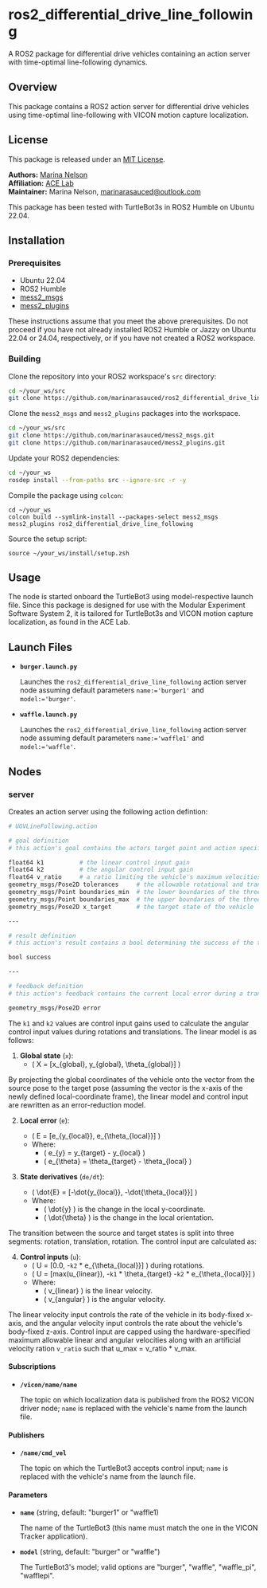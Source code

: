 # ros2_differential_drive_line_following
A ROS2 package for differential drive vehicles containing an action server with time-optimal line-following dynamics.

## Overview
This package contains a ROS2 action server for differential drive vehicles using time-optimal line-following with VICON motion capture localization.

## License
This package is released under an [MIT License](https://github.com/marinarasauced/ros2_differential_drive_line_following/blob/main/LICENSE).

**Authors:** [Marina Nelson](https://github.com/marinarasauced) <br/>
**Affiliation:** [ACE Lab](https://rvcowlagi-research.owlstown.net/) <br/>
**Maintainer:** Marina Nelson, marinarasauced@outlook.com

This package has been tested with TurtleBot3s in ROS2 Humble on Ubuntu 22.04.

## Installation
### Prerequisites
- Ubuntu 22.04
- ROS2 Humble
- [mess2_msgs](https://github.com/marinarasauced/mess2_msgs)
- [mess2_plugins](https://github.com/marinarasauced/mess2_plugins)

These instructions assume that you meet the above prerequisites. Do not proceed if you have not already installed ROS2 Humble or Jazzy on Ubuntu 22.04 or 24.04, respectively, or if you have not created a ROS2 workspace.

### Building
Clone the repository into your ROS2 workspace's `src` directory:

```zsh
cd ~/your_ws/src
git clone https://github.com/marinarasauced/ros2_differential_drive_line_following.git
```

Clone the `mess2_msgs` and `mess2_plugins` packages into the workspace.

```zsh
cd ~/your_ws/src
git clone https://github.com/marinarasauced/mess2_msgs.git
git clone https://github.com/marinarasauced/mess2_plugins.git
```

Update your ROS2 dependencies:

```zsh
cd ~/your_ws
rosdep install --from-paths src --ignore-src -r -y
```

Compile the package using `colcon`:

```
cd ~/your_ws
colcon build --symlink-install --packages-select mess2_msgs mess2_plugins ros2_differential_drive_line_following
```

Source the setup script:

```
source ~/your_ws/install/setup.zsh
```

## Usage
The node is started onboard the TurtleBot3 using model-respective launch file. Since this package is designed for use with the Modular Experiment Software System 2, it is tailored for TurtleBot3s and VICON motion capture localization, as found in the ACE Lab.

## Launch Files

- **`burger.launch.py`**

    Launches the `ros2_differential_drive_line_following` action server node assuming default parameters `name:='burger1'` and `model:='burger'`.

- **`waffle.launch.py`**

    Launches the `ros2_differential_drive_line_following` action server node assuming default parameters `name:='waffle1'` and `model:='waffle'`.

## Nodes

### server

Creates an action server using the following action defintion:

```zsh
# UGVLineFollowing.action

# goal definition
# this action's goal contains the actors target point and action specific parameters pertaining to the vehicle's dynamics and control.

float64 k1          # the linear control input gain
float64 k2          # the angular control input gain
float64 v_ratio     # a ratio limiting the vehicle's maximum velocities; i.e., if the absolute maximum allowable linear velocity is 1.0 m/s and v_ratio is 0.7, the vehicle's maximum linear velocity during the action is 0.7 m/s.
geometry_msgs/Pose2D tolerances     # the allowable rotational and translational error toleranaces
geometry_msgs/Point boundaries_min  # the lower boundaries of the three-dimensional space the vehicle is allowed to operate within (based on localization x, y, z).
geometry_msgs/Point boundaries_max  # the upper boundaries of the three-dimensional space the vehicle is allowed to operate within (based on localization x, y, z).
geometry_msgs/Pose2D x_target       # the target state of the vehicle

---

# result definition
# this action's result contains a bool determining the success of the transition.

bool success

---

# feedback definition
# this action's feedback contains the current local error during a transition.

geometry_msgs/Pose2D error
```

The `k1` and `k2` values are control input gains used to calculate the angular control input values during rotations and translations. The linear model is as follows:

1. **Global state** (`x`):
   - \( X = [x_{global}, y_{global}, \theta_{global}] \)

By projecting the global coordinates of the vehicle onto the vector from the source pose to the target pose (assuming the vector is the x-axis of the newly defined local-coordinate frame), the linear model and control input are rewritten as an error-reduction model.

2. **Local error** (`e`):
   - \( E = [e_{y_{local}}, e_{\theta_{local}}] \)
   - Where:
     - \( e_{y} = y_{target} - y_{local} \)
     - \( e_{\theta} = \theta_{target} - \theta_{local} \)

3. **State derivatives** (`de/dt`):
   - \( \dot{E} = [-\dot{y_{local}}, -\dot{\theta_{local}}] \)
   - Where:
     - \( \dot{y} \) is the change in the local y-coordinate.
     - \( \dot{\theta} \) is the change in the local orientation.

The transition between the source and target states is split into three segments: rotation, translation, rotation. The control input are calculated as:

4. **Control inputs** (`u`):
   - \( U = [0.0, -`k2` * e_{\theta_{local}}] \) during rotations.
   - \( U = [max(u_{linear}), -`k1` * \theta_{target} -`k2` * e_{\theta_{local}}] \)
   - Where:
     - \( v_{linear} \) is the linear velocity.
     - \( v_{angular} \) is the angular velocity.

The linear velocity input controls the rate of the vehicle in its body-fixed x-axis, and the angular velocity input controls the rate about the vehicle's body-fixed z-axis. Control input are capped using the hardware-specified maximum allowable linear and angular velocities along with an artificial velocity ration `v_ratio` such that u_max = v_ratio * v_max.


#### Subscriptions

- **`/vicon/name/name`**

    The topic on which localization data is published from the ROS2 VICON driver node; `name` is replaced with the vehicle's name from the launch file.

#### Publishers

- **`/name/cmd_vel`**

    The topic on which the TurtleBot3 accepts control input; `name` is replaced with the vehicle's name from the launch file.

#### Parameters

- **`name`** (string, default: "burger1" or "waffle1)

	The name of the TurtleBot3 (this name must match the one in the VICON Tracker application).

- **`model`** (string, default: "burger" or "waffle")

	The TurtleBot3's model; valid options are "burger", "waffle", "waffle_pi", "wafflepi".
